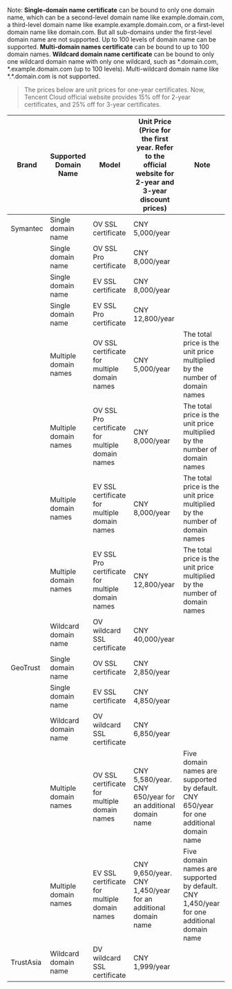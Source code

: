 

Note:
**Single-domain name certificate** can be bound to only one domain name, which can be a second-level domain name like example.domain.com, a third-level domain name like example.example.domain.com, or a first-level domain name like domain.com. But all sub-domains under the first-level domain name are not supported. Up to 100 levels of domain name can be supported.
**Multi-domain names certificate** can be bound to up to 100 domain names.
**Wildcard domain name certificate** can be bound to only one wildcard domain name with only one wildcard, such as \*.domain.com, \*.example.domain.com (up to 100 levels). Multi-wildcard domain name like \*.\*.domain.com is not supported.

> The prices below are unit prices for one-year certificates. Now, Tencent Cloud official website provides 15% off for 2-year certificates, and 25% off for 3-year certificates.

| Brand | Supported Domain Name | Model | Unit Price (Price for the first year. Refer to the official website for 2-year and 3-year discount prices) | Note |
|------|-----|-----|-----|---|
| Symantec | Single domain name | OV SSL certificate | CNY 5,000/year | |
| | Single domain name | OV SSL Pro certificate	| CNY 8,000/year | |
| | Single domain name | EV SSL certificate | CNY 8,000/year | |
|	| Single domain name | EV SSL Pro certificate | CNY 12,800/year | |
|	| Multiple domain names | OV SSL certificate for multiple domain names |	CNY 5,000/year | The total price is the unit price multiplied by the number of domain names |
|	| Multiple domain names | OV SSL Pro certificate for multiple domain names |	CNY 8,000/year | The total price is the unit price multiplied by the number of domain names |
|	| Multiple domain names | EV SSL certificate for multiple domain names | CNY 8,000/year | The total price is the unit price multiplied by the number of domain names |
|	| Multiple domain names | EV SSL Pro certificate for multiple domain names | CNY 12,800/year | The total price is the unit price multiplied by the number of domain names |
|	| Wildcard domain name | OV wildcard SSL certificate	| CNY 40,000/year | |
| GeoTrust | Single domain name | OV SSL certificate | CNY 2,850/year | |
|	| Single domain name | EV SSL certificate | CNY 4,850/year | |
|	| Wildcard domain name | OV wildcard SSL certificate | CNY 6,850/year | |
| | Multiple domain names | OV SSL certificate for multiple domain names | CNY 5,580/year. CNY 650/year for an additional domain name | Five domain names are supported by default. CNY 650/year for one additional domain name |
| | Multiple domain names | EV SSL certificate for multiple domain names | CNY 9,650/year. CNY 1,450/year for an additional domain name | Five domain names are supported by default. CNY 1,450/year for one additional domain name |
| TrustAsia | Wildcard domain name | DV wildcard SSL certificate | CNY 1,999/year||

